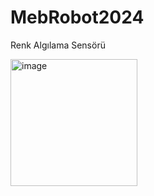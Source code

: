 # MebRobot2024


Renk Algılama Sensörü 


<img width="203" alt="image" src="https://github.com/user-attachments/assets/086b8df8-804b-4cb4-a7b4-e1dc009576e9">
